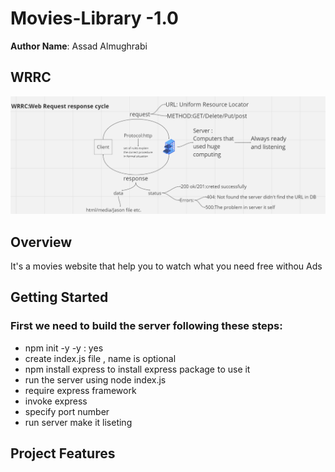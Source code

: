 # Movies-Library -1.0

**Author Name**: Assad Almughrabi

## WRRC
![WRRC](./WRRC.png)

## Overview
<p>It's a movies website that help you to watch what you need free withou Ads</p>

## Getting Started
<!-- What are the steps that a user must take in order to build this app on their own machine and get it running? -->
### First we need to build the server following these steps: 
* npm init -y -y : yes
* create index.js file , name is optional
* npm install express to install express package to use it
* run the server using node index.js
*  require express framework 
* invoke express
* specify port number
* run server make it liseting


## Project Features
<!-- What are the features included in you app -->